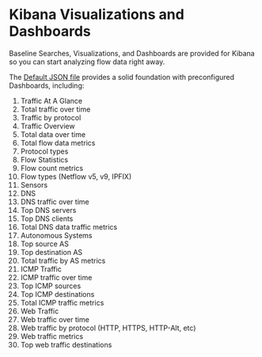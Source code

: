 # **Kibana Visualizations and Dashboards**

Baseline Searches, Visualizations, and Dashboards are provided for Kibana so you can start analyzing flow data right away.

The [Default JSON file](Default.json) provides a solid foundation with preconfigured Dashboards, including:

1. Traffic At A Glance
 1. Total traffic over time
 2. Traffic by protocol
2. Traffic Overview
  1. Total data over time
  2. Total flow data metrics
  3. Protocol types
3. Flow Statistics
  1. Flow count metrics
  2. Flow types (Netflow v5, v9, IPFIX)
  3. Sensors
4. DNS
  1. DNS traffic over time
  2. Top DNS servers
  3. Top DNS clients
  4. Total DNS data traffic metrics
5. Autonomous Systems
  1. Top source AS
  2. Top destination AS
  3. Total traffic by AS metrics
6. ICMP Traffic
  1. ICMP traffic over time 
  2. Top ICMP sources
  3. Top ICMP destinations
  4. Total ICMP traffic metrics
7. Web Traffic
  1. Web traffic over time
  2. Web traffic by protocol (HTTP, HTTPS, HTTP-Alt, etc)
  3. Web traffic metrics
  4. Top web traffic destinations